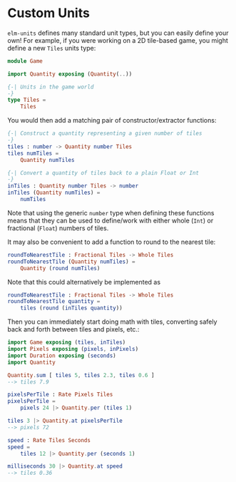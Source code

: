 # Custom Units

`elm-units` defines many standard unit types, but you can easily define your own! For example, if you were working on a 2D tile-based game, you might define a new `Tiles` units type:

```elm
module Game

import Quantity exposing (Quantity(..))

{-| Units in the game world
-}
type Tiles =
    Tiles
```

You would then add a matching pair of constructor/extractor functions:

```elm
{-| Construct a quantity representing a given number of tiles
-}
tiles : number -> Quantity number Tiles
tiles numTiles =
    Quantity numTiles

{-| Convert a quantity of tiles back to a plain Float or Int
-}
inTiles : Quantity number Tiles -> number
inTiles (Quantity numTiles) =
    numTiles
```

Note that using the generic `number` type when defining these functions means that they can be used to define/work with either whole (`Int`) or fractional (`Float`) numbers of tiles.

It may also be convenient to add a function to round to the nearest tile:
   
```elm
roundToNearestTile : Fractional Tiles -> Whole Tiles
roundToNearestTile (Quantity numTiles) =
    Quantity (round numTiles)
```

Note that this could alternatively be implemented as
   
```elm
roundToNearestTile : Fractional Tiles -> Whole Tiles
roundToNearestTile quantity =
    tiles (round (inTiles quantity))
```

Then you can immediately start doing math with tiles, converting safely back and forth between tiles and pixels, etc.:

```elm
import Game exposing (tiles, inTiles)
import Pixels exposing (pixels, inPixels)
import Duration exposing (seconds)
import Quantity

Quantity.sum [ tiles 5, tiles 2.3, tiles 0.6 ]
--> tiles 7.9

pixelsPerTile : Rate Pixels Tiles
pixelsPerTile =
    pixels 24 |> Quantity.per (tiles 1)

tiles 3 |> Quantity.at pixelsPerTile
--> pixels 72

speed : Rate Tiles Seconds
speed =
    tiles 12 |> Quantity.per (seconds 1)

milliseconds 30 |> Quantity.at speed
--> tiles 0.36
```
